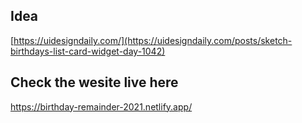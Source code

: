 ## Idea

[https://uidesigndaily.com/](https://uidesigndaily.com/posts/sketch-birthdays-list-card-widget-day-1042)

## Check the wesite live here

https://birthday-remainder-2021.netlify.app/
